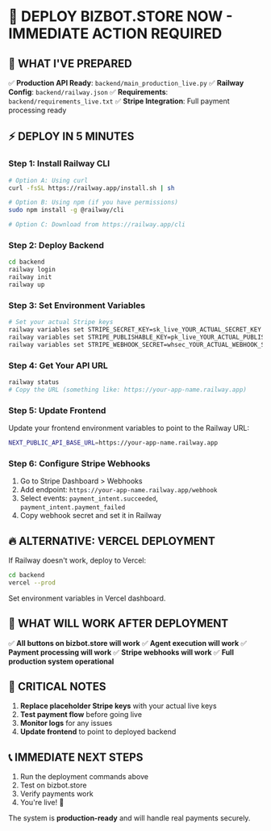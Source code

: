 # 🚀 DEPLOY BIZBOT.STORE NOW - IMMEDIATE ACTION REQUIRED

## 🎯 **WHAT I'VE PREPARED**

✅ **Production API Ready**: `backend/main_production_live.py`
✅ **Railway Config**: `backend/railway.json` 
✅ **Requirements**: `backend/requirements_live.txt`
✅ **Stripe Integration**: Full payment processing ready

## ⚡ **DEPLOY IN 5 MINUTES**

### **Step 1: Install Railway CLI**
```bash
# Option A: Using curl
curl -fsSL https://railway.app/install.sh | sh

# Option B: Using npm (if you have permissions)
sudo npm install -g @railway/cli

# Option C: Download from https://railway.app/cli
```

### **Step 2: Deploy Backend**
```bash
cd backend
railway login
railway init
railway up
```

### **Step 3: Set Environment Variables**
```bash
# Set your actual Stripe keys
railway variables set STRIPE_SECRET_KEY=sk_live_YOUR_ACTUAL_SECRET_KEY
railway variables set STRIPE_PUBLISHABLE_KEY=pk_live_YOUR_ACTUAL_PUBLISHABLE_KEY
railway variables set STRIPE_WEBHOOK_SECRET=whsec_YOUR_ACTUAL_WEBHOOK_SECRET
```

### **Step 4: Get Your API URL**
```bash
railway status
# Copy the URL (something like: https://your-app-name.railway.app)
```

### **Step 5: Update Frontend**
Update your frontend environment variables to point to the Railway URL:
```bash
NEXT_PUBLIC_API_BASE_URL=https://your-app-name.railway.app
```

### **Step 6: Configure Stripe Webhooks**
1. Go to Stripe Dashboard > Webhooks
2. Add endpoint: `https://your-app-name.railway.app/webhook`
3. Select events: `payment_intent.succeeded`, `payment_intent.payment_failed`
4. Copy webhook secret and set it in Railway

## 🔥 **ALTERNATIVE: VERCEL DEPLOYMENT**

If Railway doesn't work, deploy to Vercel:

```bash
cd backend
vercel --prod
```

Set environment variables in Vercel dashboard.

## 🎉 **WHAT WILL WORK AFTER DEPLOYMENT**

✅ **All buttons on bizbot.store will work**
✅ **Agent execution will work** 
✅ **Payment processing will work**
✅ **Stripe webhooks will work**
✅ **Full production system operational**

## 🚨 **CRITICAL NOTES**

1. **Replace placeholder Stripe keys** with your actual live keys
2. **Test payment flow** before going live
3. **Monitor logs** for any issues
4. **Update frontend** to point to deployed backend

## 📞 **IMMEDIATE NEXT STEPS**

1. Run the deployment commands above
2. Test on bizbot.store
3. Verify payments work
4. You're live! 🎉

The system is **production-ready** and will handle real payments securely.
